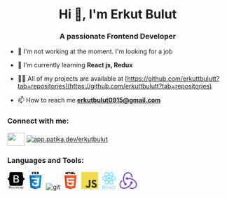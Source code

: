 <h1 align="center">Hi 👋, I'm Erkut Bulut</h1>
<h3 align="center">A passionate Frontend Developer</h3>

- 🔭 I'm not working at the moment. I'm looking for a job

- 🌱 I'm currently learning **React js, Redux**

- 👨‍💻 All of my projects are available at [https://github.com/erkuttbulutt?tab=repositories](https://github.com/erkuttbulutt?tab=repositories)

- 📫 How to reach me **erkutbulut0915@gmail.com**

<h3 align="left">Connect with me:</h3>
<p align="left">
<a href="https://www.linkedin.com/in/erkut-bulut/" target="blank"><img align="center" src="https://raw.githubusercontent.com/rahuldkjain/github-profile-readme-generator/master/src/images/icons/Social/linked-in-alt.svg" alt="" height="30" width="40" /></a>
 <a href="https://app.patika.dev/Okeanos38" target="blank"><img align="center" src="https://app.patika.dev/staticFiles/newPatikaLogo.svg" alt="app.patika.dev/erkutbulut" height="30" width="80" /></a>

</p>

<h3 align="left">Languages and Tools:</h3>
<p align="left"> 
<img src="https://raw.githubusercontent.com/devicons/devicon/master/icons/bootstrap/bootstrap-plain-wordmark.svg" alt="bootstrap" width="40" height="40"/>  
<img src="https://raw.githubusercontent.com/devicons/devicon/master/icons/css3/css3-original-wordmark.svg" alt="css3" width="40" height="40"/>  
<img src="https://www.vectorlogo.zone/logos/git-scm/git-scm-icon.svg" alt="git" width="40" height="40"/>   
<img src="https://raw.githubusercontent.com/devicons/devicon/master/icons/html5/html5-original-wordmark.svg" alt="html5" width="40" height="40"/>  
<img src="https://raw.githubusercontent.com/devicons/devicon/master/icons/javascript/javascript-original.svg" alt="javascript" width="40" height="40"/>  
<img src="https://raw.githubusercontent.com/devicons/devicon/master/icons/react/react-original-wordmark.svg" alt="react" width="40" height="40"/> 
<img src="https://raw.githubusercontent.com/devicons/devicon/master/icons/redux/redux-original.svg" alt="redux" width="40" height="40"/>
</p>
